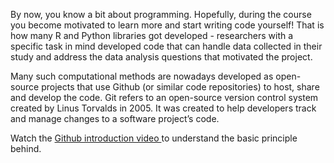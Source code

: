 By now, you know a bit about programming. Hopefully, during the course you become motivated to learn more and start writing code yourself! That is how many R and Python libraries got developed - researchers with a specific task in mind developed code that can handle data collected in their study and address the data analysis questions that motivated the project.

Many such computational methods are nowadays developed as open-source projects that use Github (or similar code repositories) to host, share and develop the code. Git refers to an open-source version control system created by Linus Torvalds in 2005. It was created to help developers track and manage changes to a software project’s code.

Watch the <a href="https://www.youtube.com/watch?v=noZnOSpcjYY&feature=youtu.be"> Github introduction video </a> to understand the basic principle behind.

